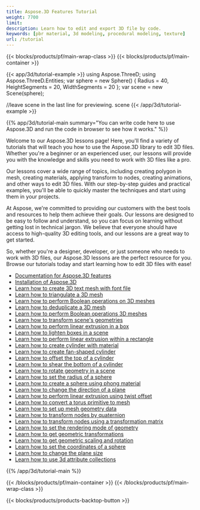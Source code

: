 ```yaml
---
title: Aspose.3D Features Tutorial
weight: 7700
limit: 
description: Learn how to edit and export 3D file by code.
keywords: [pbr material, 3d modeling, procedural modeling, texture]
url: /tutorial
---
```


{{< blocks/products/pf/main-wrap-class >}}
{{< blocks/products/pf/main-container >}}
<!--
{{< blocks/products/pf/feature-page-section h2="Aspose.3D Lessons: Learn How to model 3D Files with Ease" >}}
{{< /blocks/products/pf/feature-page-section >}}
-->

<!--
<p>
Welcome to our Aspose.3D lessons page! Here, you'll find a variety of tutorials that will teach you how to use the <a href="https://www.nuget.org/packages/Aspose.3D">Aspose.3D library</a> to <a href="https://products.aspose.app/3d/editor/">edit 3D files</a>. Whether you're a beginner or an experienced user, our lessons will provide you with the knowledge and skills you need to work with 3D files like a pro.</p>
<p>
Our lessons cover a wide range of topics, including creating <a href="https://docs.aspose.com/3d/net/create-polygon-in-mesh/">polygon in mesh</a>, creating materials, applying transform to nodes, creating animations, and other ways to edit 3D files. With our step-by-step guides and practical examples, you'll be able to quickly master the techniques and start using them in your projects.</p>
<p>
At Aspose, we're committed to providing our customers with the best tools and resources to help them achieve their goals. Our lessons are designed to be easy to follow and understand, so you can focus on learning without getting lost in technical jargon. We believe that everyone should have access to high-quality 3D editing tools, and our lessons are a great way to get started.</p>
<p>
So, whether you're a designer, developer, or just someone who needs to work with 3D files, our Aspose.3D lessons are the perfect resource for you. Browse our tutorials today and start learning how to edit 3D files with ease!</p>

<br />
<br />

<div class="code-sample">
    <ul class="link-list">
        <li class="link-item"><a href="create-3d-text-mesh">Learn how to create 3D text mesh with font file</a></li>
        <li class="link-item"><a href="create-cylinder-with-material">Learn how to create cylinder with material</a></li>
        <li class="link-item"><a href="transform-scene-geometries">Learn how to transform scene's geometries</a></li>
        <li class="link-item"><a href="create-box-with-material">Learn how to create box with material</a></li>
        <li class="link-item"><a href="perform-linear-extrusion-box">Learn how to perform linear extrusion in a box</a></li>
        <li class="link-item"><a href="create-fan-shaped-cylinder">Learn how to create fan-shaped cylinder</a></li>
        <li class="link-item"><a href="offset-top-cylinder">Learn how to offset the top of a cylinder</a></li>
        <li class="link-item"><a href="shear-bottom-cylinder">Learn how to shear the bottom of a cylinder</a></li>
        <li class="link-item"><a href="rotate-geometry-scene">Learn how to rotate geometry in a scene</a></li>
        <li class="link-item"><a href="lighten-box-scene">Learn how to lighten boxes in a scene</a></li>
         <li class="link-item"><a href="set-radius-sphere">Learn how to set the radius of a sphere</a></li>
        <li class="link-item"><a href="perform-linear-extrusion-within-rectangle">Learn how to perform linear extrusion within a rectangle</a></li>
        <li class="link-item"><a href="create-sphere-material">Learn how to create a sphere using phong material</a></li>
        <li class="link-item"><a href="change-direction-plane">Learn how to change the direction of a plane</a></li>
       <li class="link-item"><a href="perform-linear-extrusion-twist-offset">Learn how to perform linear extrusion using twist offset</a></li>
       <li class="link-item"><a href="convert-torus-primitive-mesh">Learn how to convert a torus primitive to mesh</a></li>
       <li class="link-item"><a href="set-up-mesh-geometry-data">Learn how to set up mesh geometry data</a></li>
       <li class="link-item"><a href="transform-nodes-quaternion">Learn how to transform nodes by quaternion</a></li>     
       <li class="link-item"><a href="transform-nodes-transformation-matrix">Learn how to transform nodes using a transformation matrix</a></li>
       <li class="link-item"><a href="use-phong-material-to-pbr-material">Learn how to use phong material to pbr material</a></li>
       <li class="link-item"><a href="set-rendering-mode-geometry">Learn how to set the rendering mode of geometry</a></li>
       <li class="link-item"><a href="generate-uv-data">Learn how to generate uv data</a></li>
       <li class="link-item"><a href="get-geometric-transformations">Learn how to get geometric transformations</a></li> 
       <li class="link-item"><a href="get-geometric-scaling-rotation">Learn how to get geometric scaling and rotation</a></li>
       <li class="link-item"><a href="set-coordinates-sphere">Learn how to set the coordinates of a sphere</a></li>
       <li class="link-item"><a href="change-plane-size">Learn how to change the plane size</a></li>
       <li class="link-item"><a href="use-attribute-collections">Learn how to use 3d attribute collections</a></li>
       <li class="link-item"><a href="https://docs.aspose.com/3d/net/features/">Documentation for Aspose.3D features</a></li>
        <li class="link-item"><a href="https://docs.aspose.com/3d/net/installation/">Installation of Aspose.3D</a></li>
    </ul>
</div>

-->

{{< app/3d/tutorial-example >}}
using Aspose.ThreeD;
using Aspose.ThreeD.Entities;
var sphere = new Sphere()
{
    Radius = 40,
    HeightSegments = 20,
    WidthSegments = 20
};
var scene = new Scene(sphere);


//leave scene in the last line for previewing.
scene
{{< /app/3d/tutorial-example >}}


{{% app/3d/tutorial-main summary="You can write code here to use Aspose.3D and run the code in browser to see how it works." %}}

Welcome to our Aspose.3D lessons page! Here, you'll find a variety of tutorials that will teach you how to use the Aspose.3D library to edit 3D files. Whether you're a beginner or an experienced user, our lessons will provide you with the knowledge and skills you need to work with 3D files like a pro.

Our lessons cover a wide range of topics, including creating polygon in mesh, creating materials, applying transform to nodes, creating animations, and other ways to edit 3D files. With our step-by-step guides and practical examples, you'll be able to quickly master the techniques and start using them in your projects.

At Aspose, we're committed to providing our customers with the best tools and resources to help them achieve their goals. Our lessons are designed to be easy to follow and understand, so you can focus on learning without getting lost in technical jargon. We believe that everyone should have access to high-quality 3D editing tools, and our lessons are a great way to get started.

So, whether you're a designer, developer, or just someone who needs to work with 3D files, our Aspose.3D lessons are the perfect resource for you. Browse our tutorials today and start learning how to edit 3D files with ease!


* [Documentation for Aspose.3D features](https://docs.aspose.com/3d/net/feature-list/)
* [Installation of Aspose.3D](https://docs.aspose.com/3d/net/installation/)
* [Learn how to create 3D text mesh with font file](create-3d-text-mesh)
* [Learn how to triangulate a 3D mesh](triangulate-3d-mesh)
* [Learn how to perform Boolean operations on 3D meshes](boolean-operation-on-meshes)
* [Learn how to deduplicate a 3D mesh](deduplicate-mesh-data)
* [Learn how to perform Boolean operations 3D meshes](boolean-operation-on-meshes)
* [Learn how to transform scene's geometries](transform-scene-geometries)
* [Learn how to perform linear extrusion in a box](perform-linear-extrusion-box)
* [Learn how to lighten boxes in a scene](lighten-box-scene)
* [Learn how to perform linear extrusion within a rectangle](perform-linear-extrusion-within-rectangle)
* [Learn how to create cylinder with material](create-cylinder-with-material)
* [Learn how to create fan-shaped cylinder](create-fan-shaped-cylinder)
* [Learn how to offset the top of a cylinder](offset-top-cylinder)
* [Learn how to shear the bottom of a cylinder](shear-bottom-cylinder)
* [Learn how to rotate geometry in a scene](rotate-geometry-scene)
* [Learn how to set the radius of a sphere](set-radius-sphere)
* [Learn how to create a sphere using phong material](create-sphere-material)
* [Learn how to change the direction of a plane](change-direction-plane)
* [Learn how to perform linear extrusion using twist offset](perform-linear-extrusion-twist-offset)
* [Learn how to convert a torus primitive to mesh](convert-torus-primitive-mesh)
* [Learn how to set up mesh geometry data](set-up-mesh-geometry-data)
* [Learn how to transform nodes by quaternion](transform-nodes-quaternion)
* [Learn how to transform nodes using a transformation matrix](transform-nodes-transformation-matrix)
* [Learn how to set the rendering mode of geometry](set-rendering-mode-geometry)
* [Learn how to get geometric transformations](get-geometric-transformations)
* [Learn how to get geometric scaling and rotation](get-geometric-scaling-rotation)
* [Learn how to set the coordinates of a sphere](set-coordinates-sphere)
* [Learn how to change the plane size](change-plane-size)
* [Learn how to use 3d attribute collections](use-attribute-collections)
<!-- * [Learn how to create box with material](create-box-with-material) -->
<!-- * [Learn how to generate uv data](generate-uv-data) -->
<!-- * [Learn how to use phong material to pbr material](use-phong-material-to-pbr-material) -->

{{% /app/3d/tutorial-main %}}

{{< /blocks/products/pf/main-container >}}
{{< /blocks/products/pf/main-wrap-class >}}

{{< blocks/products/products-backtop-button >}}
